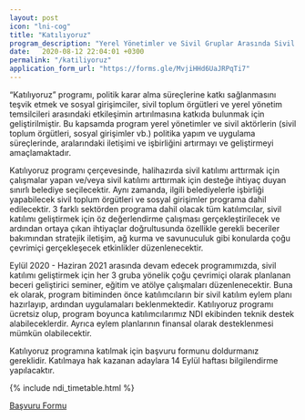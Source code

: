```yaml
---
layout: post
icon: "lni-cog"
title: "Katılıyoruz"
program_description: "Yerel Yönetimler ve Sivil Gruplar Arasında Sivil Katılımı Geliştirme Programı"
date:   2020-08-12 22:04:01 +0300
permalink: "/katiliyoruz"
application_form_url: "https://forms.gle/MvjiHHd6UaJRPqTi7"
---
```


“Katılıyoruz” programı, politik karar alma süreçlerine katkı sağlanmasını teşvik etmek ve sosyal girişimciler, sivil toplum örgütleri ve yerel yönetim temsilcileri arasındaki etkileşimin artırılmasına katkıda bulunmak için geliştirilmiştir. Bu kapsamda program yerel yönetimler ve sivil aktörlerin (sivil toplum örgütleri, sosyal girişimler vb.) politika yapım ve uygulama süreçlerinde, aralarındaki iletişimi ve işbirliğini artırmayı ve geliştirmeyi amaçlamaktadır. 

Katılıyoruz programı çerçevesinde, halihazırda sivil katılımı arttırmak için çalışmalar yapan ve/veya sivil katılımı arttırmak için desteğe ihtiyaç duyan sınırlı belediye seçilecektir. Aynı zamanda, ilgili belediyelerle işbirliği yapabilecek sivil toplum örgütleri ve sosyal girişimler programa dahil edilecektir. 3 farklı sektörden programa dahil olacak tüm katılımcılar, sivil katılımı geliştirmek için öz değerlendirme çalışması gerçekleştirilecek ve ardından ortaya çıkan ihtiyaçlar doğrultusunda özellikle gerekli beceriler bakımından stratejik iletişim, ağ kurma ve savunuculuk gibi konularda çoğu çevrimiçi gerçekleşecek etkinlikler düzenlenecektir.

Eylül 2020 - Haziran 2021 arasında devam edecek programımızda, sivil katılımı geliştirmek için her 3 gruba yönelik çoğu çevrimiçi olarak planlanan beceri geliştirici seminer, eğitim ve atölye çalışmaları düzenlenecektir. Buna ek olarak, program bitiminden önce katılımcıların bir sivil katılım eylem planı hazırlayıp, ardından uygulamaları beklenmektedir. Katılıyoruz programı ücretsiz olup, program boyunca katılımcılarımız NDI ekibinden teknik destek alabileceklerdir. Ayrıca eylem planlarının finansal olarak desteklenmesi mümkün olabilecektir. 

Katılıyoruz programına katılmak için başvuru formunu doldurmanız gereklidir. Katılmaya hak kazanan adaylara 14 Eylül haftası bilgilendirme yapılacaktır.

{% include ndi_timetable.html %}

<a href="{{ page.application_form_url }}" class="btn btn-common">Başvuru Formu</a>

